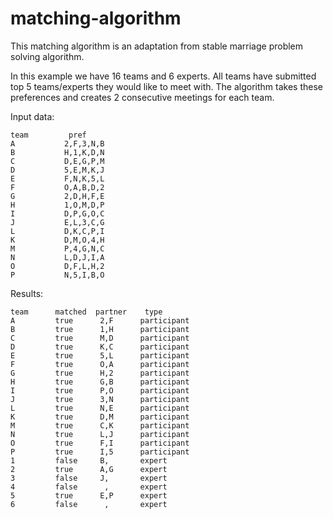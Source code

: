 # matching-algorithm

This matching algorithm is an adaptation from stable marriage problem solving algorithm.

In this example we have 16 teams and 6 experts. All teams have submitted top 5 teams/experts they would like to meet with.
The algorithm takes these preferences and creates 2 consecutive meetings for each team.

Input data:
```
team	     pref
A	        2,F,3,N,B
B	        H,1,K,D,N
C	        D,E,G,P,M
D	        5,E,M,K,J
E	        F,N,K,5,L
F	        O,A,B,D,2
G	        2,D,H,F,E
H	        1,O,M,D,P
I	        D,P,G,O,C
J	        E,L,3,C,G
L	        D,K,C,P,I
K	        D,M,O,4,H
M	        P,4,G,N,C
N	        L,D,J,I,A
O	        D,F,L,H,2
P	        N,5,I,B,O
```
Results:
```
team	  matched  partner	  type
A         true      2,F	     participant
B         true      1,H	     participant
C         true      M,D	     participant
D         true      K,C	     participant
E         true      5,L	     participant
F         true      O,A	     participant
G         true      H,2	     participant
H         true      G,B	     participant
I         true      P,O	     participant
J         true      3,N	     participant
L         true      N,E	     participant
K         true      D,M	     participant
M         true      C,K	     participant
N         true      L,J	     participant
O         true      F,I	     participant
P         true      I,5	     participant
1         false     B, 	     expert
2         true      A,G	     expert
3         false     J, 	     expert
4         false      , 	     expert
5         true      E,P	     expert
6         false      , 	     expert
```

